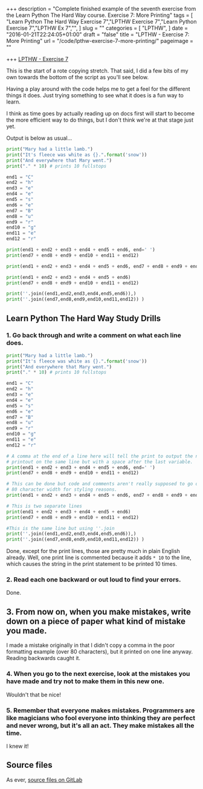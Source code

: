 +++
description = "Complete finished example of the seventh exercise from the Learn Python The Hard Way course. Exercise 7: More Printing"
tags = [
  "Learn Python The Hard Way Exercise 7","LPTHW Exercise 7","Learn Python Exercise 7","LPTHW Ex 7","",
]
slug = ""
categories = [
  "LPTHW",
]
date = "2016-01-21T22:24:05+01:00"
draft = "false"
title = "LPTHW - Exercise 7: More Printing"
url = "/code/lpthw-exercise-7-more-printing/"
pageimage = ""

+++
[LPTHW - Exercise 7](http://learnpythonthehardway.org/book/ex7.html)

This is the start of a rote copying stretch. That said, I did a few bits of my own towards the bottom of the script as you'll see below. 

Having a play around with the code helps me to get a feel for the different things it does. Just trying something to see what it does is a fun way to learn. 

I think as time goes by actually reading up on docs first will start to become the more efficient way to do things, but I don't think we're at that stage just yet.

Output is below as usual...

```python
print("Mary had a little lamb.")
print("It's fleece was white as {}.".format('snow'))
print("And everywhere that Mary went.")
print("." * 10) # prints 10 fullstops

end1 = "C"
end2 = "h"
end3 = "e"
end4 = "e"
end5 = "s"
end6 = "e"
end7 = "B"
end8 = "u"
end9 = "r"
end10 = "g"
end11 = "e"
end12 = "r"

print(end1 + end2 + end3 + end4 + end5 + end6, end=' ')
print(end7 + end8 + end9 + end10 + end11 + end12)

print(end1 + end2 + end3 + end4 + end5 + end6, end7 + end8 + end9 + end10 + end11 + end12)

print(end1 + end2 + end3 + end4 + end5 + end6)
print(end7 + end8 + end9 + end10 + end11 + end12)

print(''.join((end1,end2,end3,end4,end5,end6)),)
print(''.join((end7,end8,end9,end10,end11,end12)) )
```

## Learn Python The Hard Way Study Drills

### 1. Go back through and write a comment on what each line does.

```python
print("Mary had a little lamb.")
print("It's fleece was white as {}.".format('snow'))
print("And everywhere that Mary went.")
print("." * 10) # prints 10 fullstops

end1 = "C"
end2 = "h"
end3 = "e"
end4 = "e"
end5 = "s"
end6 = "e"
end7 = "B"
end8 = "u"
end9 = "r"
end10 = "g"
end11 = "e"
end12 = "r"

# A comma at the end of a line here will tell the print to output the next 
# printout on the same line but with a space after the last variable. 
print(end1 + end2 + end3 + end4 + end5 + end6, end=' ')
print(end7 + end8 + end9 + end10 + end11 + end12)

# This can be done but code and comments aren't really supposed to go over 
# 80 character width for styling reasons.
print(end1 + end2 + end3 + end4 + end5 + end6, end7 + end8 + end9 + end10 + end11 + end12)

# This is two separate lines
print(end1 + end2 + end3 + end4 + end5 + end6)
print(end7 + end8 + end9 + end10 + end11 + end12)

#This is the same line but using ''.join
print(''.join((end1,end2,end3,end4,end5,end6)),)
print(''.join((end7,end8,end9,end10,end11,end12)) )
```

Done, except for the print lines, those are pretty much in plain English already. Well, one print line is commented because it adds `* 10` to the line, which causes the string in the print statement to be printed 10 times. 

### 2. Read each one backward or out loud to find your errors.

Done.

## 3. From now on, when you make mistakes, write down on a piece of paper what kind of mistake you made.

I made a mistake originally in that I didn't copy a comma in the poor formatting example (over 80 characters), but it printed on one line anyway. Reading backwards caught it.

### 4. When you go to the next exercise, look at the mistakes you have made and try not to make them in this new one.

Wouldn't that be nice!

### 5. Remember that everyone makes mistakes. Programmers are like magicians who fool everyone into thinking they are perfect and never wrong, but it's all an act. They make mistakes all the time.

I knew it!

## Source files

As ever, [source files on GitLab](https://gitlab.com/josharcher/LPTHW)
